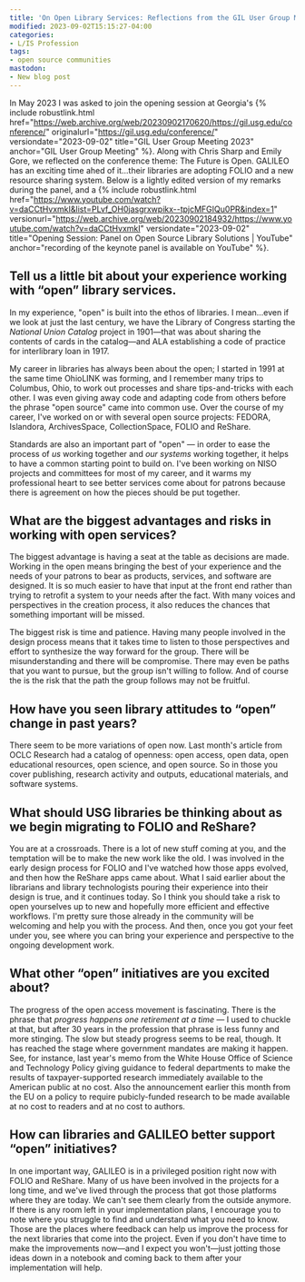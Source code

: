 ```yaml
---
title: 'On Open Library Services: Reflections from the GIL User Group Meeting'
modified: 2023-09-02T15:15:27-04:00
categories:
- L/IS Profession
tags:
- open source communities
mastodon:
- New blog post
---
```

In May 2023 I was asked to join the opening session at Georgia's {% include robustlink.html href="https://web.archive.org/web/20230902170620/https://gil.usg.edu/conference/" originalurl="https://gil.usg.edu/conference/" versiondate="2023-09-02" title="GIL User Group Meeting 2023" anchor="GIL User Group Meeting" %}. 
Along with Chris Sharp and Emily Gore, we reflected on the conference theme: The Future is Open.
GALILEO has an exciting time ahed of it...their libraries are adopting FOLIO and a new resource sharing system.
Below is a lightly edited version of my remarks during the panel, and a {% include robustlink.html href="https://www.youtube.com/watch?v=daCCtHvxmkI&list=PLvf_OH0jasgrxwpikx--tpjcMFGIQu0PR&index=1" versionurl="https://web.archive.org/web/20230902184932/https://www.youtube.com/watch?v=daCCtHvxmkI" versiondate="2023-09-02" title="Opening Session: Panel on Open Source Library Solutions | YouTube" anchor="recording of the keynote panel is available on YouTube" %}.


## Tell us a little bit about your experience working with “open” library services.

In my experience, "open" is built into the ethos of libraries. 
I mean...even if we look at just the last century, we have the Library of Congress starting the _National Union Catalog_ project in 1901—that was about sharing the contents of cards in the catalog—and ALA establishing a code of practice for interlibrary loan in 1917. 

My career in libraries has always been about the open; I started in 1991 at the same time OhioLINK was forming, and I remember many trips to Columbus, Ohio, to work out processes and share tips-and-tricks with each other. 
I was even giving away code and adapting code from others before the phrase "open source" came into common use. 
Over the course of my career, I've worked on or with several open source projects: FEDORA, Islandora, ArchivesSpace, CollectionSpace, FOLIO and ReShare.

Standards are also an important part of "open" — in order to ease the process of _us_ working together and _our systems_ working together, it helps to have a common starting point to build on. 
I've been working on NISO projects and committees for most of my career, and it warms my professional heart to see better services come about for patrons because there is agreement on how the pieces should be put together.


## What are the biggest advantages and risks in working with open services?

The biggest advantage is having a seat at the table as decisions are made. 
Working in the open means bringing the best of your experience and the needs of your patrons to bear as products, services, and software are designed. 
It is so much easier to have that input at the front end rather than trying to retrofit a system to your needs after the fact. 
With many voices and perspectives in the creation process, it also reduces the chances that something important will be missed. 

The biggest risk is time and patience. 
Having many people involved in the design process means that it takes time to listen to those perspectives and effort to synthesize the way forward for the group. 
There will be misunderstanding and there will be compromise. 
There may even be paths that you want to pursue, but the group isn't willing to follow. 
And of course the is the risk that the path the group follows may not be fruitful. 


## How have you seen library attitudes to “open” change in past years?

There seem to be more variations of open now. 
Last month's article from OCLC Research had a catalog of openness: open access, open data, open educational resources, open science, and open source. 
So in those you cover publishing, research activity and outputs, educational materials, and software systems. 


## What should USG libraries be thinking about as we begin migrating to FOLIO and ReShare?

You are at a crossroads. 
There is a lot of new stuff coming at you, and the temptation will be to make the new work like the old. 
I was involved in the early design process for FOLIO and I've watched how those apps evolved, and then how the ReShare apps came about. 
What I said earlier about the librarians and library technologists pouring their experience into their design is true, and it continues today. 
So I think you should take a risk to open yourselves up to new and hopefully more efficient and effective workflows. 
I'm pretty sure those already in the community will be welcoming and help you with the process. 
And then, once you got your feet under you, see where you can bring your experience and perspective to the ongoing development work. 


## What other “open” initiatives are you excited about?

The progress of the open access movement is fascinating. 
There is the phrase that _progress happens one retirement at a time_ — I used to chuckle at that, but after 30 years in the profession that phrase is less funny and more stinging. 
The slow but steady progress seems to be real, though. 
It has reached the stage where government mandates are making it happen. 
See, for instance, last year's memo from the White House Office of Science and Technology Policy giving guidance to federal departments to make the results of taxpayer-supported research immediately available to the American public at no cost. 
Also the announcement earlier this month from the EU on a policy to require pubicly-funded research to be made available at no cost to readers and at no cost to authors. 


## How can libraries and GALILEO better support “open” initiatives?

In one important way, GALILEO is in a privileged position right now with FOLIO and ReShare. 
Many of us have been involved in the projects for a long time, and we've lived through the process that got those platforms where they are today. 
We can't see them clearly from the outside anymore. 
If there is any room left in your implementation plans, I encourage you to note where you struggle to find and understand what you need to know. 
Those are the places where feedback can help us improve the process for the next libraries that come into the project. 
Even if you don't have time to make the improvements now—and I expect you won't—just jotting those ideas down in a notebook and coming back to them after your implementation will help.